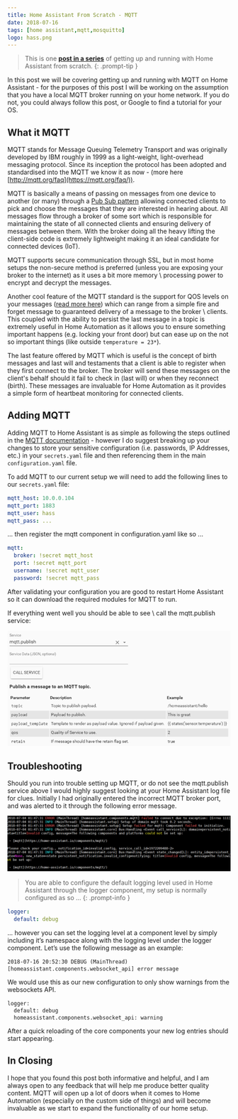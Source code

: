 ```yaml
---
title: Home Assistant From Scratch - MQTT
date: 2018-07-16
tags: [home assistant,mqtt,mosquitto]
logo: hass.png
---
```


> This is one **[post in a series](/blog/2018/2018-06-27/post/)** of getting up and running with Home Assistant from scratch.
{: .prompt-tip }

In this post we will be covering getting up and running with MQTT on Home Assistant - for the purposes of this post I will be working on the assumption that you have a local MQTT broker running on your home network. If you do not, you could always follow this post, or Google to find a tutorial for your OS.

## What it MQTT
MQTT stands for Message Queuing Telemetry Transport and was originally developed by IBM roughly in 1999 as a light-weight, light-overhead messaging protocol. Since its inception the protocol has been adopted and standardised into the MQTT we know it as now - (more here [http://mqtt.org/faq](https://mqtt.org/faq/)).

MQTT is basically a means of passing on messages from one device to another (or many) through a [Pub Sub pattern](https://en.wikipedia.org/wiki/Publish%E2%80%93subscribe_pattern) allowing connected clients to pick and choose the messages that they are interested in hearing about. All messages flow through a broker of some sort which is responsible for maintaining the state of all connected clients and ensuring delivery of messages between them. With the broker doing all the heavy lifting the client-side code is extremely lightweight making it an ideal candidate for connected devices (IoT).

MQTT supports secure communication through SSL, but in most home setups the non-secure method is preferred (unless you are exposing your broker to the internet) as it uses a bit more memory \ processing power to encrypt and decrypt the messages.

Another cool feature of the MQTT standard is the support for QOS levels on your messages ([read more here](https://www.hivemq.com/blog/mqtt-essentials-part-6-mqtt-quality-of-service-levels/)) which can range from a simple fire and forget message to guaranteed delivery of a message to the broker \ clients. This coupled with the ability to persist the last message in a topic is extremely useful in Home Automation as it allows you to ensure something important happens (e.g. locking your front door) but can ease up on the not so important things (like outside `temperature = 23*`).

The last feature offered by MQTT which is useful is the concept of birth messages and last will and testaments that a client is able to register when they first connect to the broker. The broker will send these messages on the client's behalf should it fail to check in (last will) or when they reconnect (birth). These messages are invaluable for Home Automation as it provides a simple form of heartbeat monitoring for connected clients.

## Adding MQTT
Adding MQTT to Home Assistant is as simple as following the steps outlined in the [MQTT documentation](https://www.home-assistant.io/integrations/mqtt/) - however I do suggest breaking up your changes to store your sensitive configuration (i.e. passwords, IP Addresses, etc.) in your `secrets.yaml` file and then referencing them in the main `configuration.yaml` file.

To add MQTT to our current setup we will need to add the following lines to our `secrets.yaml` file:

```yaml
mqtt_host: 10.0.0.104
mqtt_port: 1883
mqtt_user: hass
mqtt_pass: ...
```

... then register the mqtt component in configuration.yaml like so ...

```yaml
mqtt:
  broker: !secret mqtt_host
  port: !secret mqtt_port
  username: !secret mqtt_user
  password: !secret mqtt_pass
```

After validating your configuration you are good to restart Home Assistant so it can download the required modules for MQTT to run.

If everything went well you should be able to see \ call the mqtt.publish service:

<img src="./001.png" alt="" />

## Troubleshooting
Should you run into trouble setting up MQTT, or do not see the mqtt.publish service above I would highly suggest looking at your Home Assistant log file for clues. Initially I had originally entered the incorrect MQTT broker port, and was alerted to it through the following error message.

<img src="./002.png" alt="" />

> You are able to configure the default logging level used in Home Assistant through the logger component, my setup is normally configured as so ...
{: .prompt-info }

```yaml
logger:
  default: debug
```

... however you can set the logging level at a component level by simply including it’s namespace along with the logging level under the logger component. Let’s use the following message as an example:

```
2018-07-16 20:52:30 DEBUG (MainThread) [homeassistant.components.websocket_api] error message
```

We would use this as our new configuration to only show warnings from the websockets API.

```
logger:
  default: debug
  homeassistant.components.websocket_api: warning
```

After a quick reloading of the core components your new log entries should start appearing.

## In Closing
I hope that you found this post both informative and helpful, and I am always open to any feedback that will help me produce better quality content. MQTT will open up a lot of doors when it comes to Home Automation (especially on the custom side of things) and will become invaluable as we start to expand the functionality of our home setup.
